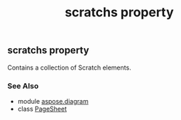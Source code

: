 ﻿---
title: scratchs property
second_title: Aspose.Diagram for Python via .NET API References
description: 
type: docs
weight: 190
url: /python-net/aspose.diagram/pagesheet/scratchs/
is_root: false
---

## scratchs property


Contains a collection of Scratch elements.

### See Also
* module [aspose.diagram](../../)
* class [PageSheet](/diagram/python-net/aspose.diagram/pagesheet)
